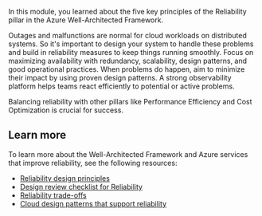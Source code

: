 In this module, you learned about the five key principles of the Reliability pillar in the Azure Well-Architected Framework.

Outages and malfunctions are normal for cloud workloads on distributed systems. So it's important to design your system to handle these problems and build in reliability measures to keep things running smoothly. Focus on maximizing availability with redundancy, scalability, design patterns, and good operational practices. When problems do happen, aim to minimize their impact by using proven design patterns. A strong observability platform helps teams react efficiently to potential or active problems.

Balancing reliability with other pillars like Performance Efficiency and Cost Optimization is crucial for success.

## Learn more

To learn more about the Well-Architected Framework and Azure services that improve reliability, see the following resources:

- [Reliability design principles](/azure/well-architected/reliability/principles)
- [Design review checklist for Reliability](/azure/well-architected/reliability/checklist)
- [Reliability trade-offs](/azure/well-architected/reliability/tradeoffs)
- [Cloud design patterns that support reliability](/azure/well-architected/reliability/design-patterns)
